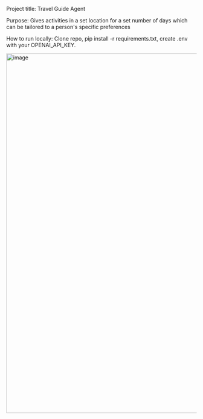 Project title: Travel Guide Agent

Purpose: Gives activities in a set location for a set number of days which can be tailored to a person's specific preferences

How to run locally: Clone repo, pip install -r requirements.txt, create .env with your OPENAI_API_KEY.

<img width="876" height="950" alt="image" src="https://github.com/user-attachments/assets/856f7710-d1a2-4612-936a-18042c33e900" />
